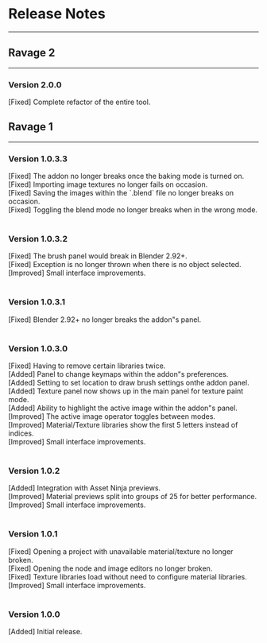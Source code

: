 # Release Notes

---

<div class="round-box">

  <h2>Ravage 2</h2>
  <hr>
  <h3>Version 2.0.0</h3>

  <span>
    <span class="release_notes cl-fixed">[Fixed]</span>
    Complete refactor of the entire tool.
    <br style="display: block; margin: 2px 0;">
  </span>

</div>

<div class="round-box">

  <h2>Ravage 1</h2>
  <hr>
  <h3>Version 1.0.3.3</h3>

  <span>
    <span class="release_notes cl-fixed">[Fixed]</span>
    The addon no longer breaks once the baking mode is turned on.  
    <br style="display: block; margin: 2px 0;">
  </span>
  <span>
    <span class="release_notes cl-fixed">[Fixed]</span>
    Importing image textures no longer fails on occasion.  
    <br style="display: block; margin: 2px 0;">
  </span>
  <span>
    <span class="release_notes cl-fixed">[Fixed]</span>
    Saving the images within the `.blend` file no longer breaks on occasion.  
    <br style="display: block; margin: 2px 0;">
  </span>
  <span>
    <span class="release_notes cl-fixed">[Fixed]</span>
    Toggling the blend mode no longer breaks when in the wrong mode.
    <br style="display: block; margin: 2px 0;">
  </span>

  <br>
  <h3>Version 1.0.3.2</h3>

  <span>
    <span class="release_notes cl-fixed">[Fixed]</span>
    The brush panel would break in Blender 2.92+.  
    <br style="display: block; margin: 2px 0;">
  </span>
  <span>
    <span class="release_notes cl-fixed">[Fixed]</span>
    Exception is no longer thrown when there is no object selected.  
    <br style="display: block; margin: 2px 0;">
  </span>
  <span>
    <span class="release_notes cl-improved">[Improved]</span>
    Small interface improvements.
    <br style="display: block; margin: 2px 0;">
  </span>

  <br>
  <h3>Version 1.0.3.1</h3>

  <span>
    <span class="release_notes cl-fixed">[Fixed]</span>
    Blender 2.92+ no longer breaks the addon"s panel.
    <br style="display: block; margin: 2px 0;">
  </span>

  <br>
  <h3>Version 1.0.3.0</h3>

  <span>
    <span class="release_notes cl-fixed">[Fixed]</span>
    Having to remove certain libraries twice.  
    <br style="display: block; margin: 2px 0;">
  </span>
  <span>
    <span class="release_notes cl-added">[Added]</span>
    Panel to change keymaps within the addon"s preferences.  
    <br style="display: block; margin: 2px 0;">
  </span>
  <span>
    <span class="release_notes cl-added">[Added]</span>
    Setting to set location to draw brush settings onthe addon panel.  
    <br style="display: block; margin: 2px 0;">
  </span>
  <span>
    <span class="release_notes cl-added">[Added]</span>
    Texture panel now shows up in the main panel for texture paint mode.  
    <br style="display: block; margin: 2px 0;">
  </span>
  <span>
    <span class="release_notes cl-added">[Added]</span>
    Ability to highlight the active image within the addon"s panel.  
    <br style="display: block; margin: 2px 0;">
  </span>
  <span>
    <span class="release_notes cl-improved">[Improved]</span>
    The active image operator toggles between modes.  
    <br style="display: block; margin: 2px 0;">
  </span>
  <span>
    <span class="release_notes cl-improved">[Improved]</span>
    Material/Texture libraries show the first 5 letters instead of indices.  
    <br style="display: block; margin: 2px 0;">
  </span>
  <span>
    <span class="release_notes cl-improved">[Improved]</span>
    Small interface improvements.
    <br style="display: block; margin: 2px 0;">
  </span>

  <br>
  <h3>Version 1.0.2</h3>

  <span>
    <span class="release_notes cl-added">[Added]</span>
    Integration with Asset Ninja previews.  
    <br style="display: block; margin: 2px 0;">
  </span>
  <span>
    <span class="release_notes cl-improved">[Improved]</span>
    Material previews split into groups of 25 for better performance.  
    <br style="display: block; margin: 2px 0;">
  </span>
  <span>
    <span class="release_notes cl-improved">[Improved]</span>
    Small interface improvements.
    <br style="display: block; margin: 2px 0;">
  </span>

  <br>
  <h3>Version 1.0.1</h3>

  <span>
    <span class="release_notes cl-fixed">[Fixed]</span>
    Opening a project with unavailable material/texture no longer broken.  
    <br style="display: block; margin: 2px 0;">
  </span>
  <span>
    <span class="release_notes cl-fixed">[Fixed]</span>
    Opening the node and image editors no longer broken.  
    <br style="display: block; margin: 2px 0;">
  </span>
  <span>
    <span class="release_notes cl-fixed">[Fixed]</span>
    Texture libraries load without need to configure material libraries.  
    <br style="display: block; margin: 2px 0;">
  </span>
  <span>
    <span class="release_notes cl-improved">[Improved]</span>
    Small interface improvements.
    <br style="display: block; margin: 2px 0;">
  </span>

  <br>
  <h3>Version 1.0.0</h3>

  <span>
    <span class="release_notes cl-plain">[Added]</span>
    Initial release.
    <br style="display: block; margin: 2px 0;">
  </span>

</div>
